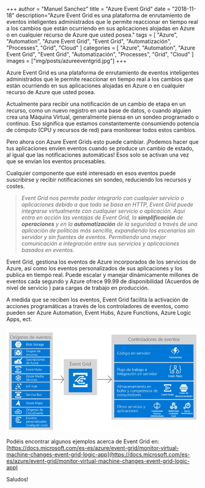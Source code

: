 +++
author = "Manuel Sanchez"
title = "Azure Event Grid"
date = "2018-11-18"
description="Azure Event Grid es una plataforma de enrutamiento de eventos inteligentes administrados que le permite reaccionar en tiempo real a los cambios que están ocurriendo en sus aplicaciones alojadas en Azure o en cualquier recurso de Azure que usted posea."
tags = [
    "Azure", "Automation", "Azure Event Grid", "Event Grid", "Automatización", "Processes", "Grid", "Cloud"
]
categories = [
    "Azure", "Automation", "Azure Event Grid", "Event Grid", "Automatización", "Processes", "Grid", "Cloud"
]
images  = ["img/posts/azureeventgrid.jpg"]
+++

Azure Event Grid es una plataforma de enrutamiento de eventos inteligentes administrados que le permite reaccionar en tiempo real a los cambios que están ocurriendo en sus aplicaciones alojadas en Azure o en cualquier recurso de Azure que usted posea.

Actualmente para recibir una notificación de un cambio de etapa en un recurso, como un nuevo registro en una base de datos, o cuando alguien crea una Máquina Virtual, generalmente piensa en un sondeo programado o continuo. Eso significa que estamos constantemente consumiendo potencia de cómputo (CPU y recursos de red) para monitorear todos estos cambios.

Pero ahora con Azure Event Grids esto puede cambiar. ¡Podemos hacer que tus aplicaciones envíen eventos cuando se produce un cambio de estado, al igual que las notificaciones automáticas! Esos solo se activan una vez que se envían los eventos procesables.

Cualquier componente que esté interesado en esos eventos puede suscribirse y recibir notificaciones sin sondeo, reduciendo los recursos y costes.

> *Event Grid nos permite poder integrarlo con cualquier servicio o aplicaciones debido a que todo se basa en HTTP, Event Grid puede integrarse virtualmente con cualquier servicio o aplicación. Aquí entra en acción las ventajas de Event Grid, la **simplificación** de **operaciones** y en la **automatización** de la seguridad a través de una aplicación de políticas más sencilla, expandiendo los escenarios sin servidor y sin fuentes de eventos. Permitiendo una mejor comunicación e integración entre sus servicios y aplicaciones basados en eventos.*

Event Grid, gestiona los eventos de Azure incorporados de los servicios de Azure, así como los eventos personalizados de sus aplicaciones y los publica en tiempo real. Puede escalar y manejar dinámicamente millones de eventos cada segundo y Azure ofrece 99.99 de disponibilidad (Acuerdos de nivel de servicio ) para cargas de trabajo en producción.

A medida que se reciben los eventos, Event Grid facilita la activación de acciones programáticas a través de los controladores de eventos, como pueden ser Azure Automation, Event Hubs, Azure Functions, Azure Logic Apps, ect.

![imagen event grid](/img/posts/event_grid1.jpg)

Podéis encontrar algunos ejemplos acerca de Event Grid en: [https://docs.microsoft.com/es-es/azure/event-grid/monitor-virtual-machine-changes-event-grid-logic-app](https://docs.microsoft.com/es-es/azure/event-grid/monitor-virtual-machine-changes-event-grid-logic-app)

Saludos!